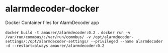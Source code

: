 # alarmdecoder-docker
Docker Container files for AlarmDecoder app

`docker build -t amaurer/alarmdecoder:0.2 .`
`docker run -v /var/run/commbus/:/var/run/commbus/ -v /opt/alarmdecoder-settings/:/opt/alarmdecoder-settings/ --privileged --name alarmdecoder -d --restart=always amaurer/alarmdecoder:0.2`